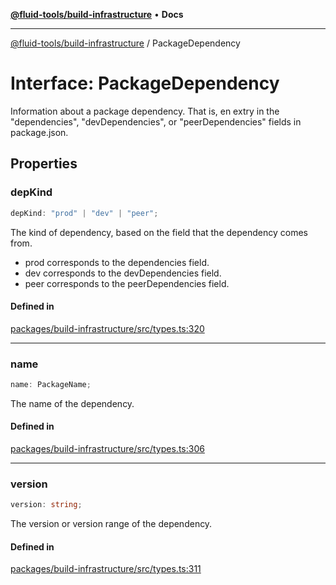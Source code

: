 [**@fluid-tools/build-infrastructure**](../README.md) • **Docs**

***

[@fluid-tools/build-infrastructure](../README.md) / PackageDependency

# Interface: PackageDependency

Information about a package dependency. That is, en extry in the "dependencies", "devDependencies", or
"peerDependencies" fields in package.json.

## Properties

### depKind

```ts
depKind: "prod" | "dev" | "peer";
```

The kind of dependency, based on the field that the dependency comes from.

- prod corresponds to the dependencies field.
- dev corresponds to the devDependencies field.
- peer corresponds to the peerDependencies field.

#### Defined in

[packages/build-infrastructure/src/types.ts:320](https://github.com/microsoft/FluidFramework/blob/main/build-tools/packages/build-infrastructure/src/types.ts#L320)

***

### name

```ts
name: PackageName;
```

The name of the dependency.

#### Defined in

[packages/build-infrastructure/src/types.ts:306](https://github.com/microsoft/FluidFramework/blob/main/build-tools/packages/build-infrastructure/src/types.ts#L306)

***

### version

```ts
version: string;
```

The version or version range of the dependency.

#### Defined in

[packages/build-infrastructure/src/types.ts:311](https://github.com/microsoft/FluidFramework/blob/main/build-tools/packages/build-infrastructure/src/types.ts#L311)
